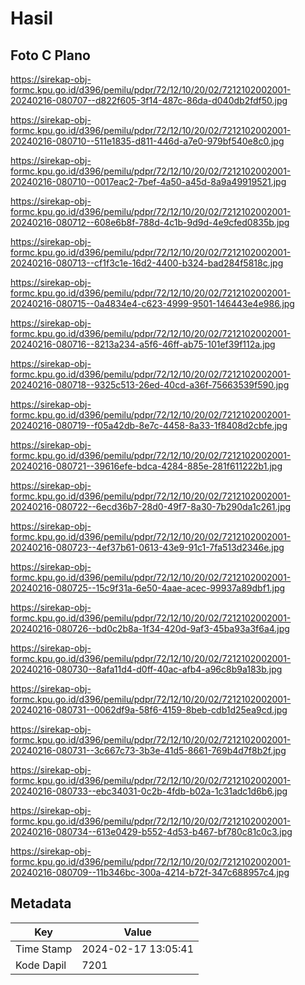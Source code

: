 # Hasil

## Foto C Plano

https://sirekap-obj-formc.kpu.go.id/d396/pemilu/pdpr/72/12/10/20/02/7212102002001-20240216-080707--d822f605-3f14-487c-86da-d040db2fdf50.jpg

https://sirekap-obj-formc.kpu.go.id/d396/pemilu/pdpr/72/12/10/20/02/7212102002001-20240216-080710--511e1835-d811-446d-a7e0-979bf540e8c0.jpg

https://sirekap-obj-formc.kpu.go.id/d396/pemilu/pdpr/72/12/10/20/02/7212102002001-20240216-080710--0017eac2-7bef-4a50-a45d-8a9a49919521.jpg

https://sirekap-obj-formc.kpu.go.id/d396/pemilu/pdpr/72/12/10/20/02/7212102002001-20240216-080712--608e6b8f-788d-4c1b-9d9d-4e9cfed0835b.jpg

https://sirekap-obj-formc.kpu.go.id/d396/pemilu/pdpr/72/12/10/20/02/7212102002001-20240216-080713--cf1f3c1e-16d2-4400-b324-bad284f5818c.jpg

https://sirekap-obj-formc.kpu.go.id/d396/pemilu/pdpr/72/12/10/20/02/7212102002001-20240216-080715--0a4834e4-c623-4999-9501-146443e4e986.jpg

https://sirekap-obj-formc.kpu.go.id/d396/pemilu/pdpr/72/12/10/20/02/7212102002001-20240216-080716--8213a234-a5f6-46ff-ab75-101ef39f112a.jpg

https://sirekap-obj-formc.kpu.go.id/d396/pemilu/pdpr/72/12/10/20/02/7212102002001-20240216-080718--9325c513-26ed-40cd-a36f-75663539f590.jpg

https://sirekap-obj-formc.kpu.go.id/d396/pemilu/pdpr/72/12/10/20/02/7212102002001-20240216-080719--f05a42db-8e7c-4458-8a33-1f8408d2cbfe.jpg

https://sirekap-obj-formc.kpu.go.id/d396/pemilu/pdpr/72/12/10/20/02/7212102002001-20240216-080721--39616efe-bdca-4284-885e-281f611222b1.jpg

https://sirekap-obj-formc.kpu.go.id/d396/pemilu/pdpr/72/12/10/20/02/7212102002001-20240216-080722--6ecd36b7-28d0-49f7-8a30-7b290da1c261.jpg

https://sirekap-obj-formc.kpu.go.id/d396/pemilu/pdpr/72/12/10/20/02/7212102002001-20240216-080723--4ef37b61-0613-43e9-91c1-7fa513d2346e.jpg

https://sirekap-obj-formc.kpu.go.id/d396/pemilu/pdpr/72/12/10/20/02/7212102002001-20240216-080725--15c9f31a-6e50-4aae-acec-99937a89dbf1.jpg

https://sirekap-obj-formc.kpu.go.id/d396/pemilu/pdpr/72/12/10/20/02/7212102002001-20240216-080726--bd0c2b8a-1f34-420d-9af3-45ba93a3f6a4.jpg

https://sirekap-obj-formc.kpu.go.id/d396/pemilu/pdpr/72/12/10/20/02/7212102002001-20240216-080730--8afa11d4-d0ff-40ac-afb4-a96c8b9a183b.jpg

https://sirekap-obj-formc.kpu.go.id/d396/pemilu/pdpr/72/12/10/20/02/7212102002001-20240216-080731--0062df9a-58f6-4159-8beb-cdb1d25ea9cd.jpg

https://sirekap-obj-formc.kpu.go.id/d396/pemilu/pdpr/72/12/10/20/02/7212102002001-20240216-080731--3c667c73-3b3e-41d5-8661-769b4d7f8b2f.jpg

https://sirekap-obj-formc.kpu.go.id/d396/pemilu/pdpr/72/12/10/20/02/7212102002001-20240216-080733--ebc34031-0c2b-4fdb-b02a-1c31adc1d6b6.jpg

https://sirekap-obj-formc.kpu.go.id/d396/pemilu/pdpr/72/12/10/20/02/7212102002001-20240216-080734--613e0429-b552-4d53-b467-bf780c81c0c3.jpg

https://sirekap-obj-formc.kpu.go.id/d396/pemilu/pdpr/72/12/10/20/02/7212102002001-20240216-080709--11b346bc-300a-4214-b72f-347c688957c4.jpg


## Metadata

| Key        | Value               |
| ---------- | ------------------- |
| Time Stamp | 2024-02-17 13:05:41 |
| Kode Dapil | 7201                |



